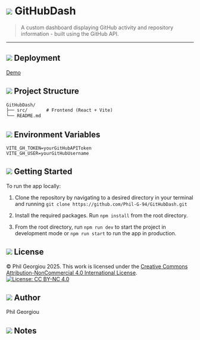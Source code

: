# <img src="https://gist.githubusercontent.com/Phil-G-94/b0921d2344ee81afb6b7a4c8881f3803/raw/d59ec2cc780d776a946c11afbd94eee3ffbcc0cb/rocket.svg"  /> GitHubDash

> A custom dashboard displaying GitHub activity and repository information - built using the GitHub API. 

---

## <img src="https://gist.githubusercontent.com/Phil-G-94/b0921d2344ee81afb6b7a4c8881f3803/raw/d59ec2cc780d776a946c11afbd94eee3ffbcc0cb/plug.svg" /> Deployment

[Demo](https://github-dash-pg.netlify.app/)

## <img src="https://gist.githubusercontent.com/Phil-G-94/b0921d2344ee81afb6b7a4c8881f3803/raw/d59ec2cc780d776a946c11afbd94eee3ffbcc0cb/folder.svg"  /> Project Structure

```txt
GitHubDash/
├── src/       # Frontend (React + Vite)
└── README.md
```

## <img src="https://gist.githubusercontent.com/Phil-G-94/b0921d2344ee81afb6b7a4c8881f3803/raw/d59ec2cc780d776a946c11afbd94eee3ffbcc0cb/cog.svg" /> Environment Variables
`VITE_GH_TOKEN=yourGitHubAPIToken`  
`VITE_GH_USER=yourGitHubUsername`

## <img src="https://gist.githubusercontent.com/Phil-G-94/b0921d2344ee81afb6b7a4c8881f3803/raw/d59ec2cc780d776a946c11afbd94eee3ffbcc0cb/laptop.svg" /> Getting Started

To run the app locally:

1) Clone the repository by navigating to a desired directory in your terminal and running
`git clone https://github.com/Phil-G-94/GitHubDash.git`

2) Install the required packages. Run `npm install` from the root directory. 

3) From the root directory, run `npm run dev` to start the project in development mode or `npm run start` to run the app in production.

## <img src="https://gist.githubusercontent.com/Phil-G-94/b0921d2344ee81afb6b7a4c8881f3803/raw/d59ec2cc780d776a946c11afbd94eee3ffbcc0cb/creative-commons.svg" /> License

© Phil Georgiou 2025. This work is licensed under the [Creative Commons Attribution-NonCommercial 4.0 International License](https://creativecommons.org/licenses/by-nc/4.0/).
[![License: CC BY-NC 4.0](https://img.shields.io/badge/License-CC%20BY--NC%204.0-lightgrey.svg)](https://creativecommons.org/licenses/by-nc/4.0/)

## <img src="https://gist.githubusercontent.com/Phil-G-94/b0921d2344ee81afb6b7a4c8881f3803/raw/d59ec2cc780d776a946c11afbd94eee3ffbcc0cb/user-pen.svg" /> Author

Phil Georgiou

## <img src="https://gist.githubusercontent.com/Phil-G-94/b0921d2344ee81afb6b7a4c8881f3803/raw/d59ec2cc780d776a946c11afbd94eee3ffbcc0cb/book-pen.svg" /> Notes

